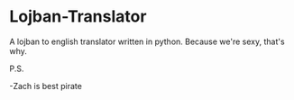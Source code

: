 Lojban-Translator
=================

A lojban to english translator written in python.  Because we're sexy, that's why.

P.S.

-Zach is best pirate
